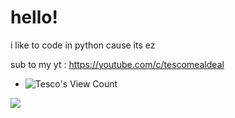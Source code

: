 # hello!

i like to code in python cause its ez

sub to my yt  : https://youtube.com/c/tescomealdeal

- ![Tesco's View Count](https://komarev.com/ghpvc/?username=tescomealdealll&style=flat-square)

<img src="https://github-readme-stats.vercel.app/api?username=tescomealdealll&&show_icons=true&title_color=ffffff&icon_color=bb2acf&text_color=daf7dc&bg_color=151515">
